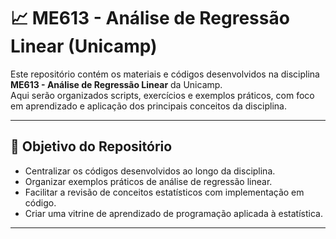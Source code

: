# 📈 ME613 - Análise de Regressão Linear (Unicamp)

Este repositório contém os materiais e códigos desenvolvidos na disciplina **ME613 - Análise de Regressão Linear** da Unicamp.  
Aqui serão organizados scripts, exercícios e exemplos práticos, com foco em aprendizado e aplicação dos principais conceitos da disciplina.

---

## 🚀 Objetivo do Repositório
- Centralizar os códigos desenvolvidos ao longo da disciplina.
- Organizar exemplos práticos de análise de regressão linear.
- Facilitar a revisão de conceitos estatísticos com implementação em código.
- Criar uma vitrine de aprendizado de programação aplicada à estatística.

---

<!-- ## 📂 Estrutura do Repositório
```bash
📁 ME613-Analise-Regressao-Linear
 ┣ 📄 README.md                # Documentação do repositório
 ┣ 📁 scripts                  # Códigos em R/Python
 ┣ 📁 dados                    # Conjuntos de dados utilizados
 ┣ 📁 resultados               # Saídas (gráficos, tabelas, relatórios)
 ┗ 📁 exercicios               # Resolução de listas e trabalhos -->
